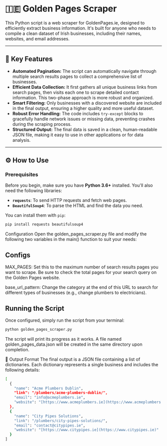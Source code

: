 # 🇮🇪 Golden Pages Scraper

This Python script is a web scraper for GoldenPages.ie, designed to efficiently extract business information. It's built for anyone who needs to compile a clean dataset of Irish businesses, including their names, websites, and email addresses.

---

## 🚀 Key Features

* **Automated Pagination:** The script can automatically navigate through multiple search results pages to collect a comprehensive list of businesses.
* **Efficient Data Collection:** It first gathers all unique business links from search pages, then visits each one to scrape detailed contact information. This two-phase approach is more robust and organized.
* **Smart Filtering:** Only businesses with a discovered website are included in the final output, ensuring a higher quality and more useful dataset.
* **Robust Error Handling:** The code includes `try-except` blocks to gracefully handle network issues or missing data, preventing crashes during the scraping process.
* **Structured Output:** The final data is saved in a clean, human-readable JSON file, making it easy to use in other applications or for data analysis.

---

## ⚙️ How to Use

### Prerequisites

Before you begin, make sure you have **Python 3.6+** installed. You'll also need the following libraries:

* **`requests`**: To send HTTP requests and fetch web pages.
* **`BeautifulSoup4`**: To parse the HTML and find the data you need.

You can install them with `pip`:

```bash
pip install requests beautifulsoup4
```

Configuration
Open the golden_pages_scraper.py file and modify the following two variables in the main() function to suit your needs:

## Configs
MAX_PAGES: Set this to the maximum number of search results pages you want to scrape. Be sure to check the total pages for your search query on the Golden Pages website.

base_url_pattern: Change the category at the end of this URL to search for different types of businesses (e.g., change plumbers to electricians).

## Running the Script
Once configured, simply run the script from your terminal:

```bash
python golden_pages_scraper.py
```


The script will print its progress as it works. A file named golden_pages_data.json will be created in the same directory upon completion.

📂 Output Format
The final output is a JSON file containing a list of dictionaries. Each dictionary represents a single business and includes the following details:

```bash
[
  {
    "name": "Acme Plumbers Dublin",
    "link": "/plumbers/acme-plumbers-dublin/",
    "email": "info@acmeplumbers.ie",
    "website": "[https://www.acmeplumbers.ie](https://www.acmeplumbers.ie)"
  },
  {
    "name": "City Pipes Solutions",
    "link": "/plumbers/city-pipes-solutions/",
    "email": "contact@citypipes.ie",
    "website": "[https://www.citypipes.ie](https://www.citypipes.ie)"
  }
]
```


